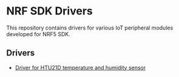 # NRF SDK Drivers
This repository contains drivers for various IoT peripheral modules developed for NRF5 SDK.

## Drivers
* [Driver for HTU21D temperature and humidity sensor](drivers/htu21d/README.md)
